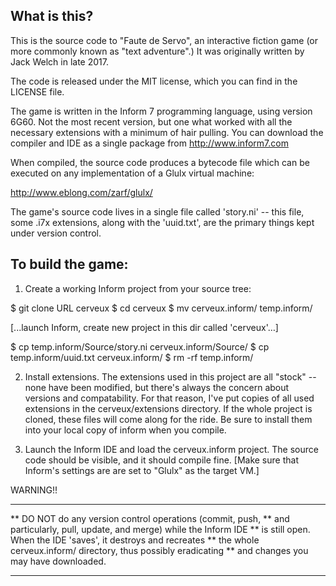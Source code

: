 What is this?
-------------

This is the source code to "Faute de Servo", an interactive fiction game
(or more commonly known as "text adventure".)  It was originally
written by Jack Welch in late 2017.

The code is released under the MIT license, which you can find in the
LICENSE file.

The game is written in the Inform 7 programming language, using
version 6G60.  Not the most recent version, but one what worked 
with all the necessary extensions with a minimum of hair pulling.
You can download the compiler and IDE as a single
package from http://www.inform7.com

When compiled, the source code produces a bytecode file which can be
executed on any implementation of a Glulx virtual machine:

  http://www.eblong.com/zarf/glulx/

The game's source code lives in a single file called 'story.ni' --
this file, some .i7x extensions, along with the 'uuid.txt', are the
primary things kept under version control.


To build the game:
------------------

1. Create a working Inform project from your source tree:

  $ git clone URL cerveux
  $ cd cerveux
  $ mv cerveux.inform/ temp.inform/

  [...launch Inform, create new project in this dir called 'cerveux'…]

  $ cp temp.inform/Source/story.ni cerveux.inform/Source/
  $ cp temp.inform/uuid.txt cerveux.inform/
  $ rm -rf temp.inform/


2. Install extensions. The extensions used in this project are all
"stock" -- none have been modified, but there's always the concern
about versions and compatability. For that reason, I've put copies
of all used extensions in the cerveux/extensions directory. If the
whole project is cloned, these files will come along for the ride.
Be sure to install them into your local copy of inform when you
compile.

3. Launch the Inform IDE and load the cerveux.inform project.  The
source code should be visible, and it should compile fine.  [Make sure
that Inform's settings are are set to "Glulx" as the target VM.]


WARNING!!
  ********************************************************************
  ** DO NOT do any version control operations (commit, push,
  ** and particularly, pull, update, and merge) while the Inform IDE 
  ** is still open.  When the IDE 'saves', it destroys and recreates 
  ** the whole cerveux.inform/ directory, thus possibly eradicating
  ** and changes you may have downloaded. 
  ********************************************************************
